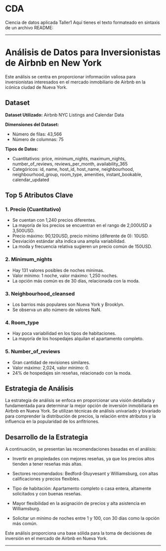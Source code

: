 # CDA
Ciencia de datos aplicada Taller1
Aquí tienes el texto formateado en sintaxis de un archivo README:

---

# Análisis de Datos para Inversionistas de Airbnb en New York

Este análisis se centra en proporcionar información valiosa para inversionistas interesados en el mercado inmobiliario de Airbnb en la icónica ciudad de Nueva York.

## Dataset

**Dataset Utilizado:** Airbnb NYC Listings and Calendar Data

**Dimensiones del Dataset:**
- Número de filas: 43,566
- Número de columnas: 75

**Tipos de Datos:**
- Cuantitativos: price, minimum_nights, maximum_nights, number_of_reviews, reviews_per_month, availability_365
- Categóricos: id, name, host_id, host_name, neighbourhood, neighbourhood_group, room_type, amenities, instant_bookable, calendar_updated

## Top 5 Atributos Clave

### 1. Precio (Cuantitativo)
- Se cuentan con 1,240 precios diferentes.
- La mayoría de los precios se encuentran en el rango de 2,000USD a 3,500USD.
- Precio máximo: 90,120USD, precio mínimo (diferente de 0): 10USD.
- Desviación estándar alta indica una amplia variabilidad.
- La moda y frecuencia relativa sugieren un precio común de 150USD.

### 2. Minimum_nights
- Hay 131 valores posibles de noches mínimas.
- Valor mínimo: 1 noche, valor máximo: 1,250 noches.
- La opción más común es de 30 días, relacionada con la moda.

### 3. Neighbourhood_cleansed
- Los barrios más populares son Nueva York y Brooklyn.
- Se observa un alto número de valores NaN.

### 4. Room_type
- Hay poca variabilidad en los tipos de habitaciones.
- La mayoría de los hospedajes alquilan el apartamento completo.

### 5. Number_of_reviews
- Gran cantidad de revisiones similares.
- Valor máximo: 2,024, valor mínimo: 0.
- 24% de hospedajes sin reseñas, relacionado con la moda.

## Estrategia de Análisis

La estrategia de análisis se enfoca en proporcionar una visión detallada y fundamentada para determinar la mejor opción de inversión inmobiliaria en Airbnb en Nueva York. Se utilizan técnicas de análisis univariado y bivariado para comprender la distribución de precios, la relación entre atributos y la influencia en la popularidad de los anfitriones.

## Desarrollo de la Estrategia

A continuación, se presentan las recomendaciones basadas en el análisis:

- Invertir en propiedades con mejores reseñas, ya que los precios altos tienden a tener reseñas más altas.

- Sectores recomendados: Bedford-Stuyvesant y Williamsburg, con altas calificaciones y precios flexibles.

- Tipo de habitación: Apartamento completo o casa entera, altamente solicitados y con buenas reseñas.

- Mayor flexibilidad en la asignación de precios y alta asistencia en Williamsburg.

- Solicitar un mínimo de noches entre 1 y 100, con 30 días como la opción más común.

Este análisis proporciona una base sólida para la toma de decisiones de inversión en el mercado de Airbnb en Nueva York.

---
